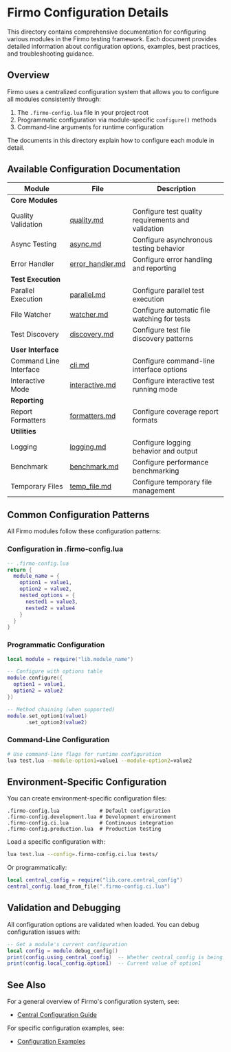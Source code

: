 # Firmo Configuration Details

This directory contains comprehensive documentation for configuring various modules in the Firmo testing framework. Each document provides detailed information about configuration options, examples, best practices, and troubleshooting guidance.

## Overview

Firmo uses a centralized configuration system that allows you to configure all modules consistently through:

1. The `.firmo-config.lua` file in your project root
2. Programmatic configuration via module-specific `configure()` methods
3. Command-line arguments for runtime configuration

The documents in this directory explain how to configure each module in detail.

## Available Configuration Documentation

| Module | File | Description |
|--------|------|-------------|
| **Core Modules** | | |
| Quality Validation | [quality.md](./quality.md) | Configure test quality requirements and validation |
| Async Testing | [async.md](./async.md) | Configure asynchronous testing behavior |
| Error Handler | [error_handler.md](./error_handler.md) | Configure error handling and reporting |
| **Test Execution** | | |
| Parallel Execution | [parallel.md](./parallel.md) | Configure parallel test execution |
| File Watcher | [watcher.md](./watcher.md) | Configure automatic file watching for tests |
| Test Discovery | [discovery.md](./discovery.md) | Configure test file discovery patterns |
| **User Interface** | | |
| Command Line Interface | [cli.md](./cli.md) | Configure command-line interface options |
| Interactive Mode | [interactive.md](./interactive.md) | Configure interactive test running mode |
| **Reporting** | | |
| Report Formatters | [formatters.md](./formatters.md) | Configure coverage report formats |
| **Utilities** | | |
| Logging | [logging.md](./logging.md) | Configure logging behavior and output |
| Benchmark | [benchmark.md](./benchmark.md) | Configure performance benchmarking |
| Temporary Files | [temp_file.md](./temp_file.md) | Configure temporary file management |

## Common Configuration Patterns

All Firmo modules follow these configuration patterns:

### Configuration in .firmo-config.lua

```lua
-- .firmo-config.lua
return {
  module_name = {
    option1 = value1,
    option2 = value2,
    nested_options = {
      nested1 = value3,
      nested2 = value4
    }
  }
}
```

### Programmatic Configuration

```lua
local module = require("lib.module_name")

-- Configure with options table
module.configure({
  option1 = value1,
  option2 = value2
})

-- Method chaining (when supported)
module.set_option1(value1)
      .set_option2(value2)
```

### Command-Line Configuration

```bash
# Use command-line flags for runtime configuration
lua test.lua --module-option1=value1 --module-option2=value2
```

## Environment-Specific Configuration

You can create environment-specific configuration files:

```
.firmo-config.lua             # Default configuration
.firmo-config.development.lua # Development environment
.firmo-config.ci.lua          # Continuous integration
.firmo-config.production.lua  # Production testing
```

Load a specific configuration with:

```bash
lua test.lua --config=.firmo-config.ci.lua tests/
```

Or programmatically:

```lua
local central_config = require("lib.core.central_config")
central_config.load_from_file(".firmo-config.ci.lua")
```

## Validation and Debugging

All configuration options are validated when loaded. You can debug configuration issues with:

```lua
-- Get a module's current configuration
local config = module.debug_config()
print(config.using_central_config)  -- Whether central_config is being used
print(config.local_config.option1)  -- Current value of option1
```

## See Also

For a general overview of Firmo's configuration system, see:
- [Central Configuration Guide](../central_config.md)

For specific configuration examples, see:
- [Configuration Examples](../../../examples/config_examples.md)